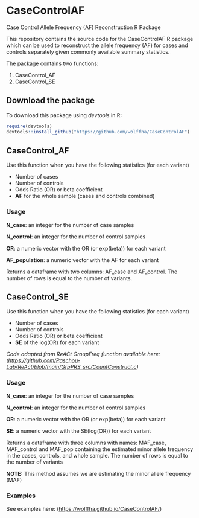 # CaseControlAF
Case Control Allele Frequency (AF) Reconstruction R Package

This repository contains the source code for the CaseControlAF R package which can be used to reconstruct the allele frequency (AF) for cases and controls separately given commonly available summary statistics. 

The package contains two functions:

1) CaseControl_AF
2) CaseControl_SE

## Download the package
To download this package using *devtools* in R:

```R
require(devtools)
devtools::install_github("https://github.com/wolffha/CaseControlAF")
```

## CaseControl_AF
Use this function when you have the following statistics (for each variant)
* Number of cases
* Number of controls
* Odds Ratio (OR) or beta coefficient
* **AF** for the whole sample (cases and controls combined)

### Usage
**N_case**: an integer for the number of case samples

**N_control**: an integer for the number of control samples

**OR**: a numeric vector with the OR (or exp(beta)) for each variant

**AF_population**: a numeric vector with the AF for each variant

Returns a dataframe with two columns: AF_case and AF_control. The number of rows is equal to the number of variants.

## CaseControl_SE
Use this function when you have the following statistics (for each variant)
* Number of cases
* Number of controls
* Odds Ratio (OR) or beta coefficient
* **SE** of the log(OR) for each variant

*Code adapted from ReACt GroupFreq function available here: (https://github.com/Paschou-Lab/ReAct/blob/main/GrpPRS_src/CountConstruct.c)*

### Usage
**N_case**: an integer for the number of case samples

**N_control**: an integer for the number of control samples

**OR**: a numeric vector with the OR (or exp(beta)) for each variant

**SE**: a numeric vector with the SE(log(OR)) for each variant

Returns a dataframe with three columns with names: MAF_case, MAF_control and MAF_pop containing the estimated minor allele frequency in the cases, controls, and whole sample. The number of rows is equal to the number of variants

**NOTE:** This method assumes we are estimating the minor allele frequency (MAF)

### Examples

See examples here: (https://wolffha.github.io/CaseControlAF/)

